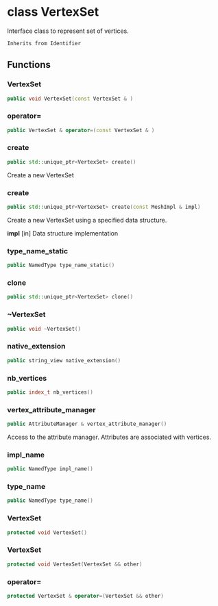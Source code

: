 # class VertexSet


 Interface class to represent set of vertices.



```cpp
Inherits from Identifier
```



## Functions

### VertexSet

```cpp
public void VertexSet(const VertexSet & )
```


### operator=

```cpp
public VertexSet & operator=(const VertexSet & )
```


### create

```cpp
public std::unique_ptr<VertexSet> create()
```


 Create a new VertexSet

### create

```cpp
public std::unique_ptr<VertexSet> create(const MeshImpl & impl)
```


 Create a new VertexSet using a specified data structure.

**impl** [in] Data structure implementation

### type_name_static

```cpp
public NamedType type_name_static()
```


### clone

```cpp
public std::unique_ptr<VertexSet> clone()
```


### ~VertexSet

```cpp
public void ~VertexSet()
```


### native_extension

```cpp
public string_view native_extension()
```

### nb_vertices

```cpp
public index_t nb_vertices()
```


### vertex_attribute_manager

```cpp
public AttributeManager & vertex_attribute_manager()
```


 Access to the attribute manager. Attributes are associated with vertices.

### impl_name

```cpp
public NamedType impl_name()
```

### type_name

```cpp
public NamedType type_name()
```

### VertexSet

```cpp
protected void VertexSet()
```


### VertexSet

```cpp
protected void VertexSet(VertexSet && other)
```


### operator=

```cpp
protected VertexSet & operator=(VertexSet && other)
```




